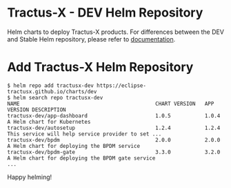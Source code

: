 # Tractus-X - DEV Helm Repository

Helm charts to deploy Tractus-X products. For differences between the DEV and Stable Helm repository, please refer
to [documentation](../README.md#availability).

# Add Tractus-X Helm Repository

```shell
$ helm repo add tractusx-dev https://eclipse-tractusx.github.io/charts/dev
$ helm search repo tractusx-dev
NAME                                          	CHART VERSION	APP VERSION	DESCRIPTION
tractusx-dev/app-dashboard                    	1.0.5        	1.0.4      	A Helm chart for Kubernetes
tractusx-dev/autosetup                        	1.2.4        	1.2.4      	This service will help service provider to set ...
tractusx-dev/bpdm                             	2.0.0        	2.0.0      	A Helm chart for deploying the BPDM service
tractusx-dev/bpdm-gate                        	3.3.0        	3.2.0      	A Helm chart for deploying the BPDM gate service
...
```

Happy helming!

